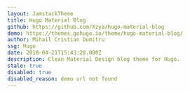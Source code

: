 ```yaml
---
layout: JamstackTheme
title: Hugo Material Blog
github: https://github.com/Xzya/hugo-material-blog
demo: https://themes.gohugo.io/theme/hugo-material-blog/
author: Mihail Cristian Dumitru
ssg: Hugo
date: 2018-04-21T15:43:28.000Z
description: Clean Material Design blog theme for Hugo.
stale: true
disabled: true
disabled_reason: demo url not found
---
```

